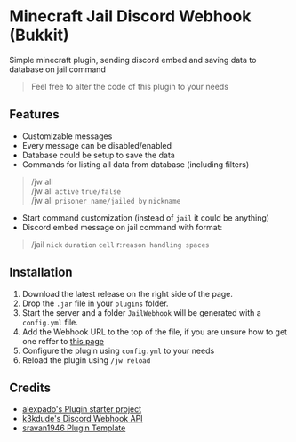 # Minecraft Jail Discord Webhook (Bukkit)

Simple minecraft plugin, sending discord embed and saving data to database on jail command

>Feel free to alter the code of this plugin to your needs

## Features
* Customizable messages
* Every message can be disabled/enabled
* Database could be setup to save the data
* Commands for listing all data from database (including filters)
> /jw all \
> /jw all `active` `true/false`\
> /jw all `prisoner_name/jailed_by` `nickname`
* Start command customization (instead of `jail` it could be anything)
* Discord embed message on jail command with format:
> /jail `nick` `duration` `cell` r:`reason handling spaces`


## Installation
1. Download the latest release on the right side of the page.
2. Drop the `.jar` file in your `plugins` folder.
3. Start the server and a folder `JailWebhook` will be generated with a `config.yml` file.
4. Add the Webhook URL to the top of the file, if you are unsure how to get one reffer to [this page](https://support.discord.com/hc/en-us/articles/228383668-Intro-to-Webhooks)
5. Configure the plugin using `config.yml` to your needs
6. Reload the plugin using `/jw reload`


## Credits
* [alexpado's Plugin starter project](https://github.com/alexpado/papermc-plugin-starter)
* [k3kdude's Discord Webhook API](https://gist.github.com/k3kdude/fba6f6b37594eae3d6f9475330733bdb)
* [sravan1946 Plugin Template](https://github.com/sravan1946/Minecraft-Server-Discord-Webhook)
